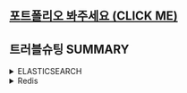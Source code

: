 ## **[포트폴리오 봐주세요 (CLICK ME)](https://docs.google.com/presentation/d/1AgDfLG3xav2WleWC-qCbmj9ifXyqoN5FeHiNFM-FQvI/edit#slide=id.p3)**

## **트러블슈팅 SUMMARY** 
<details>
<summary>ELASTICSEARCH</summary>
 <br>
 <p>logstash를 통한 위치 색인화에 실패했을 때, Kibana Dev Tools를 사용하여 사전에 매
핑(mapping)을 수행하고 <br> 데이터를 삽입하여 색인화에 성공했습니다. <br>
아직 해결하지 못한 부분입니다. category를 인덱싱 하여 elasticsearch 사용 시
postgres 보다 시간이 더 오래 걸리는 현상이 생겼습니다. 여러 방식을 도입하였고 생각
을 해보았지만 postgres가 빠르게 나오는 건 이상한 현상이였고, 그래서 thunderclient,
혹은 vsCode 에서 시간을 확인하는 것보다 kibana dev tool 과 pgAdmin 에서 속도 측
정을 해봤습니다.
Elasticsearch가 20ms ,pgAdmin이 1초 이상이 나오면서 elasticsearch가 압도적인 모
습을 보였습니다. ELK를 다른 서버에서 관리를 해서 이런 속도가 나오는 건지 아니면
‘aws’ RDS라서 postgres가 연결이 빠르게 되서 그런 건지 network latency 문제가 맞
는 건지 계속 실험 중에 있습니다.
</p>
</details>

<details>
<summary>Redis</summary>
 <br>
 <p>
   redis cloud region 에 의한 200ms latency. cloud 서버의 거리(미국)에 따른 lateny 발
생했습니다. 확장성이 부족해지지만 elastic cache를 사용하는 비용이 더 리스크 큰 나
머지. ec2 생성해서 redis server cloud 처럼 사용했습니다. ec2는 당연히 국내region
을 사용하여 200ms latency를 없애주었습니다.
</p>
</details>
